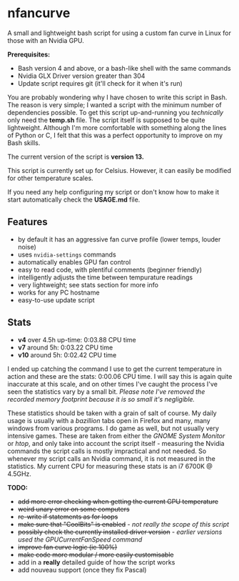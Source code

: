 # nfancurve
A small and lightweight bash script for using a custom fan curve in Linux for those with an Nvidia GPU.

**Prerequisites:**
- Bash version 4 and above, or a bash-like shell with the same commands
- Nvidia GLX Driver version greater than 304
- Update script requires git (it'll check for it when it's run)

You are probably wondering why I have chosen to write this script in Bash. The reason is very simple; I wanted a script with the minimum number of dependencies possible. To get this script up-and-running you _technically_ only need the **temp.sh** file.
The script itself is supposed to be quite lightweight. Although I'm more comfortable with something along the lines of Python or C, I felt that this was a perfect opportunity to improve on my Bash skills.

The current version of the script is **version 13.**

This script is currently set up for Celsius. However, it can easily be modified for other temperature scales.

If you need any help configuring my script or don't know how to make it start automatically check the **USAGE.md** file.

## Features
- by default it has an aggressive fan curve profile (lower temps, louder noise)
- uses `nvidia-settings` commands
- automatically enables GPU fan control
- easy to read code, with plentiful comments (beginner friendly)
- intelligently adjusts the time between tempurature readings
- very lightweight; see stats section for more info
- works for any PC hostname
- easy-to-use update script


## Stats
- **v4** over 4.5h up-time: 0:03.88 CPU time
- **v7** around 5h: 0:03.22 CPU time
- **v10** around 5h: 0:02.42 CPU time

I ended up catching the command I use to get the current temperature in action and these are the stats: 0:00.06 CPU time. I will say this is again quite inaccurate at this scale, and on other times I've caught the process I've seen the statistics vary by a small bit. _Please note I've removed the recorded memory footprint because it is so small it's negligible._

These statistics should be taken with a grain of salt of course. My daily usage is usually with a _bazillion_ tabs open in Firefox and many, many windows from various programs. I do game as well, but not usually very intensive games. These are taken from either the _GNOME System Monitor_ or _htop_, and only take into account the script itself - measuring the Nvidia commands the script calls is mostly impractical and not needed. So whenever my script calls an Nvidia command, it is not measured in the statistics. My current CPU for measuring these stats is an i7 6700K @ 4.5GHz.


**TODO:**
- ~~add more error checking when getting the current GPU temperature~~
- ~~weird unary error on some computers~~
- ~~re-write if statements as for loops~~
- ~~make sure that "CoolBits" is enabled~~ - _not really the scope of this script_
- ~~possibly check the currently installed driver version~~ - _earlier versions used the  GPUCurrentFanSpeed command_
- ~~improve fan curve logic (ie 100%)~~
- ~~make code more modular / more easily customisable~~
- add in a **really** detailed guide of how the script works
- add nouveau support (once they fix Pascal)
